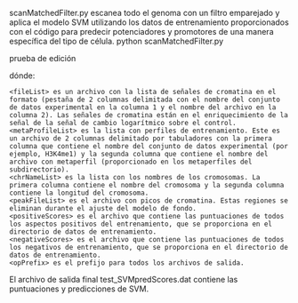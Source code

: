 

scanMatchedFilter.py escanea todo el genoma con un filtro emparejado y aplica el modelo SVM utilizando los datos de entrenamiento proporcionados con el código para predecir potenciadores y promotores de una manera específica del tipo de célula.
python scanMatchedFilter.py

prueba de edición

dónde:

	<fileList> es un archivo con la lista de señales de cromatina en el formato (pestaña de 2 columnas delimitada con el nombre del conjunto de datos experimental en la columna 1 y el nombre del archivo en la columna 2). Las señales de cromatina están en el enriquecimiento de la señal de la señal de cambio logarítmico sobre el control.
	<metaProfileList> es la lista con perfiles de entrenamiento. Este es un archivo de 2 columnas delimitado por tabuladores con la primera columna que contiene el nombre del conjunto de datos experimental (por ejemplo, H3K4me1) y la segunda columna que contiene el nombre del archivo con metaperfil (proporcionado en los metaperfiles del subdirectorio).
	<chrNameList> es la lista con los nombres de los cromosomas. La primera columna contiene el nombre del cromosoma y la segunda columna contiene la longitud del cromosoma.
	<peakFileList> es el archivo con picos de cromatina. Estas regiones se eliminan durante el ajuste del modelo de fondo.
	<positiveScores> es el archivo que contiene las puntuaciones de todos los aspectos positivos del entrenamiento, que se proporciona en el directorio de datos de entrenamiento.
	<negativeScores> es el archivo que contiene las puntuaciones de todos los negativos de entrenamiento, que se proporciona en el directorio de datos de entrenamiento.
	<opPrefix> es el prefijo para todos los archivos de salida.
	
El archivo de salida final test_SVMpredScores.dat contiene las puntuaciones y predicciones de SVM.
